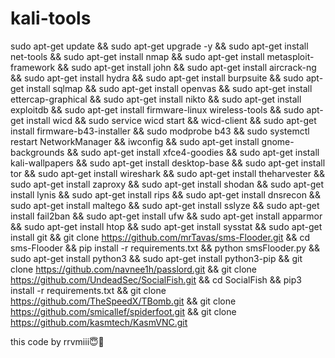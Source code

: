 # kali-tools 

sudo apt-get update && sudo apt-get upgrade -y && sudo apt-get install net-tools && sudo apt-get install nmap && sudo apt-get install metasploit-framework && sudo apt-get install john && sudo apt-get install aircrack-ng && sudo apt-get install hydra && sudo apt-get install burpsuite && sudo apt-get install sqlmap && sudo apt-get install openvas && sudo apt-get install ettercap-graphical && sudo apt-get install nikto && sudo apt-get install exploitdb && sudo apt-get install firmware-linux wireless-tools && sudo apt-get install wicd && sudo service wicd start && wicd-client && sudo apt-get install firmware-b43-installer && sudo modprobe b43 && sudo systemctl restart NetworkManager && iwconfig && sudo apt-get install gnome-backgrounds && sudo apt-get install xfce4-goodies && sudo apt-get install kali-wallpapers && sudo apt-get install desktop-base && sudo apt-get install tor && sudo apt-get install wireshark && sudo apt-get install theharvester && sudo apt-get install zaproxy && sudo apt-get install shodan && sudo apt-get install lynis && sudo apt-get install rips && sudo apt-get install dnsrecon && sudo apt-get install maltego && sudo apt-get install sslyze && sudo apt-get install fail2ban && sudo apt-get install ufw && sudo apt-get install apparmor && sudo apt-get install htop && sudo apt-get install sysstat && sudo apt-get install git && git clone https://github.com/mrTavas/sms-Flooder.git && cd sms-Flooder && pip install -r requirements.txt && python smsFlooder.py && sudo apt-get install python3 && sudo apt-get install python3-pip && git clone https://github.com/navnee1h/passlord.git && git clone https://github.com/UndeadSec/SocialFish.git && cd SocialFish && pip3 install -r requirements.txt && git clone https://github.com/TheSpeedX/TBomb.git && git clone https://github.com/smicallef/spiderfoot.git && git clone https://github.com/kasmtech/KasmVNC.git


this code by rrvmiii😇💋
